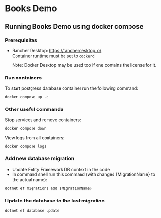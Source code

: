 # Books Demo

## Running Books Demo using docker compose

### Prerequisites

* Rancher Desktop: https://rancherdesktop.io/<br>
  Container runtime must be set to `dockerd`

  Note: Docker Desktop may be used too if one contains the license for it.

### Run containers


To start postgress database container run the following command:

```
docker compose up -d
```

### Other useful commands

Stop services and remove containers:
```
docker compose down
```

View logs from all containers:
```
docker compose logs
```

### Add new database migration

* Update Entity Framework DB context in the code
* In command shell run this command (with changed {MigrationName} to the actual name):
```
dotnet ef migrations add {MigrationName}
```

### Update the database to the last migration

```
dotnet ef database update
```

